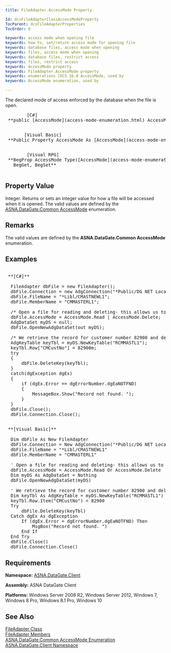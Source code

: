 ```yaml
---
title: FileAdapter.AccessMode Property

Id: dcsFileAdapterClassAccessModeProperty
TocParent: dcsFileAdapterProperties
TocOrder: 0

keywords: access mode when opening file
keywords: how to, set/return access mode for opening file
keywords: database files, access mode when opening
keywords: files, access mode when opening
keywords: database files, restrict access
keywords: files, restrict access
keywords: AccessMode property
keywords: FileAdapter.AccessMode property
keywords: enumerations [DCS 16.0 AccessMode, used by
keywords: AccessMode enumeration, used by

---
```


The declared mode of access enforced by the database when the file is open. 
<pre class="prettyprint">        <span class="lang">[C#]</span>
 **public [AccessMode](access-mode-enumeration.html) AccessMode { get; set; };** 
      </pre>
<pre class="prettyprint">       <span class="lang">[Visual Basic] </span>
 **Public Property AccessMode As [AccessMode](access-mode-enumeration.html)** 
      </pre>
<pre class="prettyprint">
        <span class="lang">[Visual RPG]</span>
 **BegProp AccessMode Type([AccessMode](access-mode-enumeration.html))
   BegGet, BegSet** 
      </pre>

## Property Value

Integer. Returns or sets an integer value for how a file will be accessed when it is opened. The valid values are defined by the [ ASNA.DataGate.Common AccessMode](access-mode-enumeration.html) enumeration. 
## Remarks

The valid values are defined by the **ASNA.DataGate.Common AccessMode** enumeration.
## Examples

<pre>        <span class="lang">
 **[C#]** 
        </span>
  FileAdapter dbFile = new FileAdapter();
  dbFile.Connection = new AdgConnection("*Public/DG NET Local");
  dbFile.FileName = "*Libl/CMASTNEWL1";
  dbFile.MemberName = "CMMASTERL1";

  /* Open a file for reading and deleting- this allows us to delete a record by its key value. */
  dbFile.AccessMode = AccessMode.Read | AccessMode.Delete;
  AdgDataSet myDS = null;
  dbFile.OpenNewAdgDataSet(out myDS);

  /* We retrieve the record for customer number 82900 and delete it! */
  AdgKeyTable keyTbl = myDS.NewKeyTable("RCMMASTL1");
  keyTbl.Row["CMCustNo"] = 82900m;
  try
  {
      dbFile.DeleteKey(keyTbl);
  }
  catch(dgException dgEx)
  {
      if (dgEx.Error == dgErrorNumber.dgEaNOTFND)
      {
          MessageBox.Show("Record not found. ");
      }
  }
  dbFile.Close();
  dbFile.Connection.Close();</pre>
  
<pre>        <span class="lang">
 **[Visual Basic]** 
        </span>
  Dim dbFile As New FileAdapter
  dbFile.Connection = New AdgConnection("*Public/DG NET Local")
  dbFile.FileName = "*Libl/CMASTNEWL1"
  dbFile.MemberName = "CMMASTERL1"

  ' Open a file for reading and deleting- this allows us to delete a record by its key value. 
  dbFile.AccessMode = AccessMode.Read Or AccessMode.Delete
  Dim myDS As AdgDataSet = Nothing
  dbFile.OpenNewAdgDataSet(myDS)

  ' We retrieve the record for customer number 82900 and delete it! 
  Dim keyTbl As AdgKeyTable = myDS.NewKeyTable("RCMMASTL1")
  keyTbl.Row.Item("CMCustNo") = 82900
  Try
      dbFile.DeleteKey(keyTbl)
  Catch dgEx As dgException
      If (dgEx.Error = dgErrorNumber.dgEaNOTFND) Then
          MsgBox("Record not found. ")
      End If
  End Try
  dbFile.Close()
  dbFile.Connection.Close()</pre>

## Requirements

**Namespace:** [ASNA.DataGate.Client](datagate-client-namespace.html) 

**Assembly:** ASNA DataGate Client

**Platforms:** Windows Server 2008 R2, Windows Server 2012, Windows 7, Windows 8 Pro, Windows 8.1 Pro, Windows 10
## See Also


[FileAdapter Class](file-adapter-class.html)
      <br />
[FileAdapter Members](file-adapter-members.html)
      <br />
[ASNA.DataGate.Common AccessMode Enumeration](access-mode-enumeration.html) <br />
[ASNA.DataGate.Client Namespace](datagate-client-namespace.html)

